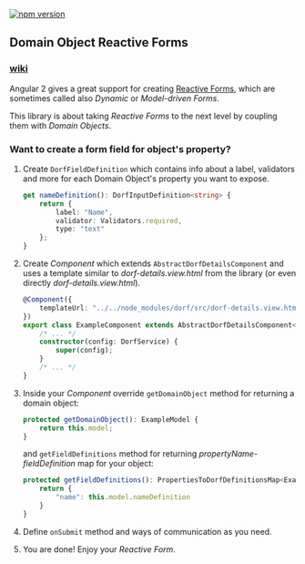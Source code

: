[![npm version](https://img.shields.io/npm/v/dorf.svg)](https://www.npmjs.com/package/dorf)
## Domain Object Reactive Forms

### [wiki](https://github.com/mat3e/dorf/wiki)

Angular 2 gives a great support for creating [Reactive Forms](https://angular.io/docs/ts/latest/cookbook/dynamic-form.html), which are sometimes called also _Dynamic_ or _Model-driven Forms_.

This library is about taking _Reactive Forms_ to the next level by coupling them with _Domain Objects_.

### Want to create a form field for object's property?
1. Create  `DorfFieldDefinition` which contains info about a label, validators and more for each Domain Object's property you want to expose.
    ```typescript
    get nameDefinition(): DorfInputDefinition<string> {
        return {
            label: "Name",
            validator: Validators.required,
            type: "text"
        };
    }
    ```

2. Create _Component_ which extends `AbstractDorfDetailsComponent` and uses a template similar to _dorf-details.view.html_ from the library (or even directly _dorf-details.view.html_).
    ```typescript
    @Component({
        templateUrl: "../../node_modules/dorf/src/dorf-details.view.html"
    })
    export class ExampleComponent extends AbstractDorfDetailsComponent<ExampleModel> implements OnInit { 
	    /* ... */
		constructor(config: DorfService) {
            super(config);
        }
	    /* ... */
	}
    ```

3. Inside your _Component_ override `getDomainObject` method for returning a domain object:
    ```typescript
    protected getDomainObject(): ExampleModel {
        return this.model;
    }
    ```

    and `getFieldDefinitions` method for returning _propertyName-fieldDefinition_ map for your object:
    
    ```typescript
    protected getFieldDefinitions(): PropertiesToDorfDefinitionsMap<ExampleModel> {
        return {
            "name": this.model.nameDefinition
        }
    }
    ```

4. Define `onSubmit` method and ways of communication as you need.

5. You are done! Enjoy your _Reactive Form_.
